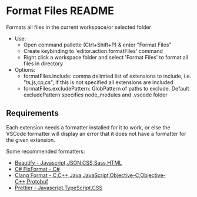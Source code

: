 # Format Files README

Formats all files in the current workspace/or selected folder

* Use:
  * Open command pallette (Ctrl+Shift+P) & enter "Format Files"
  * Create keybinding to 'editor.action.formatFiles' command
  * Right click a workspace folder and select 'Format Files' to format all files in directory
* Options:
  * formatFiles.include: comma delimted list of extensions to include, i.e. "ts,js,cp,cs", if this is not specified all extensions are included
  * formatFiles.excludePattern: GlobPattern of paths to exclude.  Default excludePattern specifies node_modules and .vscode folder

## Requirements

Each extension needs a formatter installed for it to work, or else the VSCode formatter will display an error that it does not have a formatter for the given extension.

Some recommended formatters:
* [Beautify - Javascript,JSON,CSS,Sass,HTML](https://marketplace.visualstudio.com/items?itemName=HookyQR.beautify)
* [C# FixFormat - C#](https://marketplace.visualstudio.com/items?itemName=Leopotam.csharpfixformat)
* [Clang Format - C,C++,Java,JavaScript,Objective-C,Objective-C++,Protobuf](https://marketplace.visualstudio.com/items?itemName=xaver.clang-format)
* [Prettier - Javascript,TypeScript,CSS](https://marketplace.visualstudio.com/items?itemName=esbenp.prettier-vscode)
